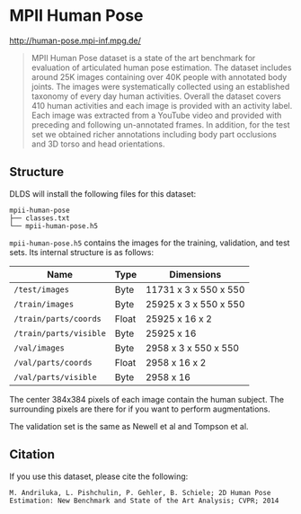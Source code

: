 # MPII Human Pose

http://human-pose.mpi-inf.mpg.de/

> MPII Human Pose dataset is a state of the art benchmark for evaluation of
> articulated human pose estimation. The dataset includes around 25K images
> containing over 40K people with annotated body joints. The images were
> systematically collected using an established taxonomy of every day human
> activities. Overall the dataset covers 410 human activities and each image is
> provided with an activity label. Each image was extracted from a YouTube video
> and provided with preceding and following un-annotated frames. In addition,
> for the test set we obtained richer annotations including body part occlusions
> and 3D torso and head orientations.

## Structure

DLDS will install the following files for this dataset:

```
mpii-human-pose
├── classes.txt
└── mpii-human-pose.h5
```

`mpii-human-pose.h5` contains the images for the training, validation, and test
sets. Its internal structure is as follows:

| Name                          | Type      | Dimensions            |
| ----------------------------- | --------- | --------------------- |
| `/test/images`                | Byte      | 11731 x 3 x 550 x 550 |
| `/train/images`               | Byte      | 25925 x 3 x 550 x 550 |
| `/train/parts/coords`         | Float     | 25925 x 16 x 2        |
| `/train/parts/visible`        | Byte      | 25925 x 16            |
| `/val/images`                 | Byte      | 2958 x 3 x 550 x 550  |
| `/val/parts/coords`           | Float     | 2958 x 16 x 2         |
| `/val/parts/visible`          | Byte      | 2958 x 16             |

The center 384x384 pixels of each image contain the human subject. The
surrounding pixels are there for if you want to perform augmentations.

The validation set is the same as Newell et al and Tompson et al.

## Citation

If you use this dataset, please cite the following:

```
M. Andriluka, L. Pishchulin, P. Gehler, B. Schiele; 2D Human Pose Estimation: New Benchmark and State of the Art Analysis; CVPR; 2014
```
